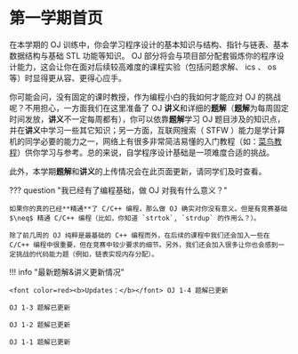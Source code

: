 # 第一学期首页

在本学期的 OJ 训练中，你会学习程序设计的基本知识与结构、指针与链表、基本数据结构与基础 STL 功能等知识。 OJ 部分将会与项目部分配套锻炼你的程序设计能力，这会让你在面对后续较高难度的课程实验（包括问题求解、 ics 、 os 等）时显得更从容、更得心应手。

你可能会问，没有固定的课时教授，作为编程小白的我如何才能应对 OJ 的挑战呢？不用担心，一方面我们在这里准备了 OJ **讲义**和详细的**题解**（**题解**为每周固定时间发放，**讲义**不一定每周都有），你可以依靠**题解**学习 OJ 题目涉及的知识点，并在**讲义**中学习一些其它知识；另一方面，互联网搜索（ STFW ）能力是学计算机的同学必要的能力之一，网络上有很多非常简洁易懂的入门教程（如：[菜鸟教程](https://www.runoob.com/cplusplus/cpp-tutorial.html)）供你学习与参考。总的来说，自学程序设计基础是一项难度合适的挑战。

此外，本学期**题解**和**讲义**的上传情况会在此页面更新，请同学们及时查看。

??? question "我已经有了编程基础，做 OJ 对我有什么意义？"

    如果你的真的已经**精通**了 C/C++ 编程，那么做 OJ 确实对你没有意义。但是有竞赛基础 $\neq$ 精通 C/C++ 编程（比如，你知道 `strtok`, `strdup` 的作用么？）。
    
    除了前几周的 OJ 纯粹是最基础的 C++ 编程而外，在后续的课程中我们还会加入一些在 C/C++ 编程中很重要，但在竞赛中较少要求的细节。另外，我们还会加入很多让你也会感到一定挑战的代码能力题（例如，链表实现内存分配）。


!!! info "最新题解&讲义更新情况"

    <font color=red><b>Updates：</b></font> OJ 1-4 题解已更新
    
    OJ 1-3 题解已更新
    
    OJ 1-2 题解已更新
    
    OJ 1-1 题解已更新
